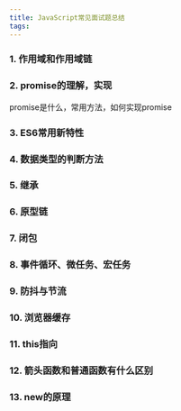 ```yaml
---
title: JavaScript常见面试题总结
tags:
---
```


### 1. 作用域和作用域链
### 2. promise的理解，实现
promise是什么，常用方法，如何实现promise
### 3. ES6常用新特性
### 4. 数据类型的判断方法
### 5. 继承
### 6. 原型链
### 7. 闭包
### 8. 事件循环、微任务、宏任务
### 9. 防抖与节流
### 10. 浏览器缓存
### 11. this指向
### 12. 箭头函数和普通函数有什么区别
### 13. new的原理
